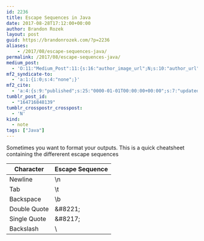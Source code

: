 ```yaml
---
id: 2236
title: Escape Sequences in Java
date: 2017-08-28T17:12:00+00:00
author: Brandon Rozek
layout: post
guid: https://brandonrozek.com/?p=2236
aliases:
    - /2017/08/escape-sequences-java/
permalink: /2017/08/escape-sequences-java/
medium_post:
  - 'O:11:"Medium_Post":11:{s:16:"author_image_url";N;s:10:"author_url";N;s:11:"byline_name";N;s:12:"byline_email";N;s:10:"cross_link";N;s:2:"id";N;s:21:"follower_notification";N;s:7:"license";N;s:14:"publication_id";N;s:6:"status";N;s:3:"url";N;}'
mf2_syndicate-to:
  - 'a:1:{i:0;s:4:"none";}'
mf2_cite:
  - 'a:4:{s:9:"published";s:25:"0000-01-01T00:00:00+00:00";s:7:"updated";s:25:"0000-01-01T00:00:00+00:00";s:8:"category";a:1:{i:0;s:0:"";}s:6:"author";a:0:{}}'
tumblr_post_id:
  - "164716848139"
tumblr_crosspostr_crosspost:
  - 'N'
kind:
  - note
tags: ["Java"]
---
```

Sometimes you want to format your outputs. This is a quick cheatsheet containing the differerent escape sequences



| Character    | Escape Sequence |
| ------------ | --------------- |
| Newline      | \n              |
| Tab          | \t              |
| Backspace    | \b              |
| Double Quote | \&#8221;        |
| Single Quote | \&#8217;        |
| Backslash    | \\              |

 